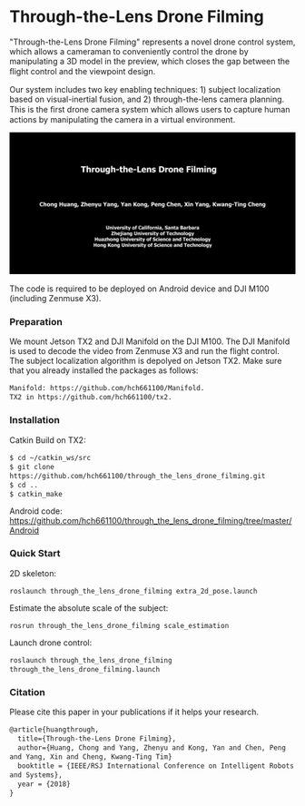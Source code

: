 # Through-the-Lens Drone Filming

"Through-the-Lens Drone Filming" represents a novel drone control system, which allows a cameraman to conveniently control the drone by manipulating a 3D model in the preview, which closes the gap between the ﬂight control and the viewpoint design. 

Our system includes two key enabling techniques: 1) subject localization based on visual-inertial fusion, and 2) through-the-lens camera planning. This is the ﬁrst drone camera system which allows users to capture human actions by manipulating the camera in a virtual environment. 


[![Watch the video](https://github.com/hch661100/through_the_lens_drone_filming/blob/master/through_the_lens_drone_filming/resource/paper_cover.jpg)](https://youtu.be/dvaEwhLAKvg)

The code is required to be deployed on Android device and DJI M100 (including Zenmuse X3). 

### Preparation	     
We mount Jetson TX2 and DJI Manifold on the DJI M100. The DJI Manifold is used to decode the video from Zenmuse X3 and run the flight control. The subject localization algorithm is depolyed on Jetson TX2. Make sure that you already installed the packages as follows:
```
Manifold: https://github.com/hch661100/Manifold.
TX2 in https://github.com/hch661100/tx2.
```
### Installation     
Catkin Build on TX2:
```
$ cd ~/catkin_ws/src
$ git clone https://github.com/hch661100/through_the_lens_drone_filming.git
$ cd ..
$ catkin_make
```
Android code: https://github.com/hch661100/through_the_lens_drone_filming/tree/master/Android

### Quick Start
2D skeleton:
```
roslaunch through_the_lens_drone_filming extra_2d_pose.launch
```
Estimate the absolute scale of the subject:
```
rosrun through_the_lens_drone_filming scale_estimation
```
Launch drone control:
```
roslaunch through_the_lens_drone_filming  through_the_lens_drone_filming.launch
```
### Citation
Please cite this paper in your publications if it helps your research.
```
@article{huangthrough,
  title={Through-the-Lens Drone Filming},
  author={Huang, Chong and Yang, Zhenyu and Kong, Yan and Chen, Peng and Yang, Xin and Cheng, Kwang-Ting Tim}
  booktitle = {IEEE/RSJ International Conference on Intelligent Robots and Systems},
  year = {2018}
}
```
